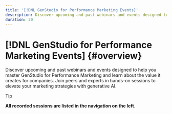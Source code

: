 ```yaml
---
title: '[!DNL GenStudio for Performance Marketing Events]'
description: Discover upcoming and past webinars and events designed to help you master GenStudio for Performance Marketing and learn about the value it creates for companies. Join peers and experts in hands-on sessions to elevate your marketing strategies with generative AI.
duration: 20
---
```

# [!DNL GenStudio for Performance Marketing Events] {#overview}

Discover upcoming and past webinars and events designed to help you master GenStudio for Performance Marketing and learn about the value it creates for companies. Join peers and experts in hands-on sessions to elevate your marketing strategies with generative AI.

>[!TIP]
>
>**All recorded sessions are listed in the navigation on the left**.
